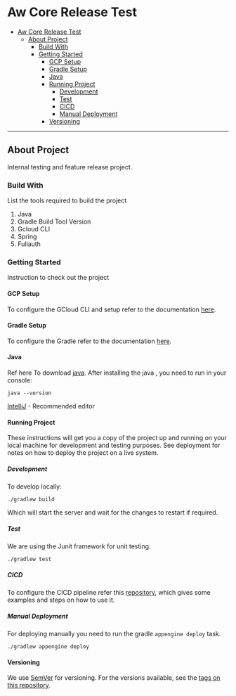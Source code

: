 # Aw Core Release Test

- [Aw Core Release Test](#aw-core-release-test)
  - [About Project](#about-project)
    - [Build With](#build-with)
    - [Getting Started](#getting-started)
      - [GCP Setup](#gcp-setup)
      - [Gradle Setup](#gradle-setup)
      - [Java](#java)
      - [Running Project](#running-project)
        - [Development](#development)
        - [Test](#test)
        - [CICD](#cicd)
        - [Manual Deployment](#manual-deployment)
      - [Versioning](#versioning)




-----------------
## About Project

Internal testing and feature release project.

### Build With

List the tools required to build the project

1.  Java
2.  Gradle Build Tool Version
3.  Gcloud CLI
4.  Spring
5.  Fullauth

### Getting Started

Instruction to check out the project

#### GCP Setup

To configure the GCloud CLI and setup refer to the documentation [here](https://github.com/Adaptavant/internal-services/blob/master/Built-Tools/gcp-setup.md).

#### Gradle Setup

To configure the Gradle refer to the documentation [here](https://gradle.org/install/).

#### Java

Ref here To download [java](https://adoptium.net/).
After installing the java , you need to run in your console:


```console
java --version
```


[IntelliJ](https://www.jetbrains.com/idea/download/) - Recommended editor
#### Running Project

These instructions will get you a copy of the project up and running on your local machine for development and testing purposes. See deployment for notes on how to deploy the project on a live system.

##### Development
To develop locally:

```console
./gradlew build
```

Which will start the server and wait for the changes to restart if required.

##### Test

We are using the Junit framework for unit testing.


```console
./gradlew test
```


##### CICD

To configure the CICD pipeline refer this [repository](
https://github.com/Adaptavant/awcore-workflows/), which gives some examples and steps on how to use it.

##### Manual Deployment

For deploying manually you need to run the gradle `appengine deploy` task.

```console
./gradlew appengine deploy
```
#### Versioning

We use [SemVer](http://semver.org/) for versioning. For the versions available, see the [tags on this repository](https://github.com/Adaptavant/anywhere-hours/tags).



